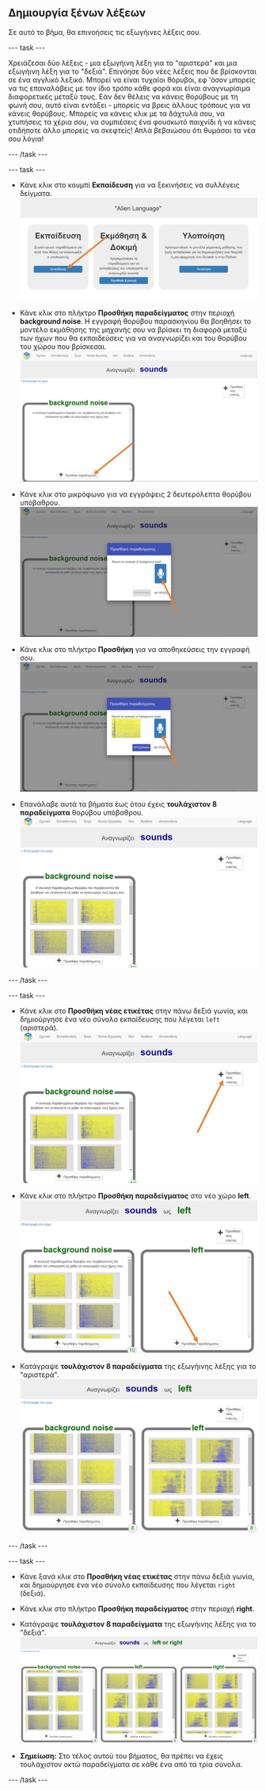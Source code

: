 ## Δημιουργία ξένων λέξεων
Σε αυτό το βήμα, θα επινοήσεις τις εξωγήινες λέξεις σου.

--- task ---

Χρειάζεσαι δύο λέξεις - μια εξωγήινη λέξη για το "αριστερά" και μια εξωγήινη λέξη για το "δεξιά". Επινόησε δύο νέες λέξεις που δε βρίσκονται σε ένα αγγλικό λεξικό. Μπορεί να είναι τυχαίοι θόρυβοι, εφ 'όσον μπορείς να τις επαναλάβεις με τον ίδιο τρόπο κάθε φορά και είναι αναγνωρίσιμα διαφορετικές μεταξύ τους. Εάν δεν θέλεις να κάνεις θορύβους με τη φωνή σου, αυτό είναι εντάξει - μπορείς να βρεις άλλους τρόπους για να κάνεις θορύβους. Μπορείς να κάνεις κλικ με τα δάχτυλά σου, να χτυπήσεις τα χέρια σου, να συμπιέσεις ένα φουσκωτό παιχνίδι ή να κάνεις οτιδήποτε άλλο μπορείς να σκεφτείς! Απλά βεβαιώσου ότι θυμάσαι τα νέα σου λόγια!

--- /task ---

--- task ---

+ Κάνε κλικ στο κουμπί **Εκπαίδευση** για να ξεκινήσεις να συλλέγεις δείγματα. ![Βέλος που δείχνει προς το κουμπί της εκπαίδευσης](images/click-train.png)

+ Κάνε κλικ στο πλήκτρο **Προσθήκη παραδείγματος** στην περιοχή **background noise**. Η εγγραφή θορύβου παρασκηνίου θα βοηθήσει το μοντέλο εκμάθησης της μηχανής σου να βρίσκει τη διαφορά μεταξύ των ήχων που θα εκπαιδεύσεις για να αναγνωρίζει και του θορύβου του χώρου που βρίσκεσαι. ![Βέλος που δείχνει στο κουμπί "Προσθήκη Παραδείγματος"](images/background-noise-annotated.png)

+ Κάνε κλικ στο μικρόφωνο για να εγγράψεις 2 δευτερόλεπτα θορύβου υπόβαθρου. ![Βέλος που δείχνει προς το κουμπί μικροφώνου](images/add-example-annotated.png)

+ Κάνε κλικ στο πλήκτρο **Προσθήκη** για να αποθηκεύσεις την εγγραφή σου. ![Βέλος που δείχνει το κουμπί προσθήκης](images/save-example-annotated.png)

+ Επανάλαβε αυτά τα βήματα έως ότου έχεις **τουλάχιστον 8 παραδείγματα** θορύβου υπόβαθρου. ![σύνολο (γεμάτο) με 8 παραδείγματα φόντου](images/8-background.png)

--- /task ---

--- task ---

+ Κάνε κλικ στο **Προσθήκη νέας ετικέτας** στην πάνω δεξιά γωνία, και δημιούργησε ένα νέο σύνολο εκπαίδευσης που λέγεται `left` (αριστερά). ![Βέλος που δείχνει στο κουμπί "Προσθήκη νέας ετικέτας"](images/8-background-annotated.png)

+ Κάνε κλικ στο πλήκτρο **Προσθήκη παραδείγματος** στο νέο χώρο **left**. ![Βέλος που δείχνει στο κουμπί "Προσθήκη Παραδείγματος"](images/left-empty-annotated.png)

+ Κατάγραψε **τουλάχιστον 8 παραδείγματα** της εξωγήινης λέξης για το "αριστερά". ![σύνολο γεμάτο με 8 παραδείγματα "αριστερά"](images/8-left.png)

--- /task ---


--- task ---

+ Κάνε ξανά κλικ στο **Προσθήκη νέας ετικέτας** στην πάνω δεξιά γωνία, και δημιούργησε ένα νέο σύνολο εκπαίδευσης που λέγεται `right` (δεξιά).

+ Κάνε κλικ στο πλήκτρο **Προσθήκη παραδείγματος** στην περιοχή **right**.

+ Κατάγραψε **τουλάχιστον 8 παραδείγματα** της εξωγήινης λέξης για το "δεξιά". ![σύνολο (γεμάτο) με 8 παραδείγματα "δεξιά"](images/8-right.png)

+ **Σημείωση:** Στο τέλος αυτού του βήματος, θα πρέπει να έχεις τουλάχιστον οκτώ παραδείγματα σε κάθε ένα από τα τρία σύνολα.

--- /task ---
